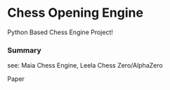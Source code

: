 # Chess Opening Engine
Python Based Chess Engine Project!

### Summary


see: Maia Chess Engine, Leela Chess Zero/AlphaZero


Paper



